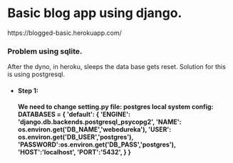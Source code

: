 <h1>Basic blog app using django.</h1>
https://blogged-basic.herokuapp.com/

<h3>Problem using sqlite.</h4>
After the dyno, in heroku, sleeps the data base gets reset. Solution for this is using postgresql.
<ul>
  <li><h4>Step 1:<h4> We need to change setting.py file:
       postgres local system config:
    <span data-selectable-paragraph>
        DATABASES = {
    'default': {
        'ENGINE': 'django.db.backends.postgresql_psycopg2',
        'NAME': os.environ.get('DB_NAME','webedureka'),
        'USER': os.environ.get('DB_USER','postgres'),
        'PASSWORD':os.environ.get('DB_PASS','postgres'),
        'HOST':'localhost',
        'PORT':'5432',
    }
}
   </span>    
